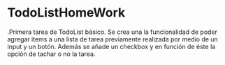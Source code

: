 # TodoListHomeWork

.Primera tarea de TodoList básico. Se crea una la funcionalidad de poder agregar items a una lista de tarea previamente realizada por medio de un input y un botón.
Además se añade un checkbox y en función de éste la opción de tachar o no la tarea.
